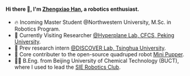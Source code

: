 #### Hi there 👋, I'm [Zhengxiao Han](https://absrat.com), a robotics enthusiast.

- 🔥 Incoming Master Student @Northwestern University, M.Sc. in Robotics Program.
- 🌱 Currently Visiting Researcher [@Hyperplane Lab, CFCS, Peking University](https://zsdonghao.github.io/).
- 🔭 Prev research intern [@DISCOVER Lab, Tsinghua University](https://github.com/AIR-DISCOVER).
- 🤖 Core contributer to the open-source quadruped robot [Mini Pupper](https://www.kickstarter.com/projects/336477435/mini-pupper-open-sourceros-robot-dog-kit).
- 🧑‍🎤 B.Eng. from Beijing University of Chemical Technology (BUCT), where I used to lead the [SIE Robotics Club](https://github.com/mvyp).
